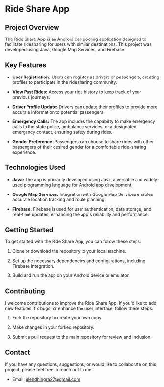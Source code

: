 # Ride Share App

## Project Overview

The Ride Share App is an Android car-pooling application designed to facilitate ridesharing for users with similar destinations. This project was developed using Java, Google Map Services, and Firebase.

## Key Features

- **User Registration:** Users can register as drivers or passengers, creating profiles to participate in the ridesharing community.

- **View Past Rides:** Access your ride history to keep track of your previous journeys.

- **Driver Profile Update:** Drivers can update their profiles to provide more accurate information to potential passengers.

- **Emergency Calls:** The app includes the capability to make emergency calls to the state police, ambulance services, or a designated emergency contact, ensuring safety during rides.

- **Gender Preference:** Passengers can choose to share rides with other passengers of their desired gender for a comfortable ride-sharing experience.

## Technologies Used

- **Java:** The app is primarily developed using Java, a versatile and widely-used programming language for Android app development.

- **Google Map Services:** Integration with Google Map Services enables accurate location tracking and route planning.

- **Firebase:** Firebase is used for user authentication, data storage, and real-time updates, enhancing the app's reliability and performance.

## Getting Started

To get started with the Ride Share App, you can follow these steps:

1. Clone or download the repository to your local machine.

2. Set up the necessary dependencies and configurations, including Firebase integration.

3. Build and run the app on your Android device or emulator.

## Contributing

I welcome contributions to improve the Ride Share App. If you'd like to add new features, fix bugs, or enhance the user interface, follow these steps:

1. Fork the repository to create your own copy.

2. Make changes in your forked repository.

3. Submit a pull request to the main repository for review and inclusion.

## Contact

If you have any questions, suggestions, or would like to collaborate on this project, please feel free to reach out to me.

- Email: glendhingra27@gmail.com
